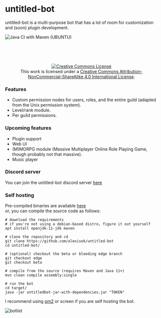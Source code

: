 # untitled-bot

untitled-bot is a multi-purpose bot that
has a lot of room for customization and
(soon) plugin development.

![Java CI with Maven (UBUNTU)](https://github.com/AlexIsOK/untitled-bot/workflows/Java%20CI%20with%20Maven%20(UBUNTU)/badge.svg)

<br><br><br>
<div style="text-align: center;"><a rel="license" href="http://creativecommons.org/licenses/by-nc-sa/4.0/"><img alt="Creative Commons License" style="border-width:0" src="https://i.creativecommons.org/l/by-nc-sa/4.0/88x31.png" /></a><br />This work is licensed under a <a rel="license" href="http://creativecommons.org/licenses/by-nc-sa/4.0/">Creative Commons Attribution-NonCommercial-ShareAlike 4.0 International License</a>.</div>

### Features
* Custom permission nodes for users, roles, and the entire guild (adapted from the Unix permission system).
* Level/rank module.
* Per guild permissions.

### Upcoming features
* Plugin support
* Web UI
* (M)MORPG module (Massive Multiplayer Online Role Playing Game, though probably not that massive).
* Music player

### Discord server
You can join the untitled-bot discord server [here](https://alexisok.dev/ub/discord)

### Self hosting
Pre-compiled binaries are available [here](https://github.com/AlexIsOK/untitled-bot/releases/latest) \
or, you can compile the source code as follows:
```console
# download the requirements
# if you're not using a debian-based distro, figure it out yourself
apt install openjdk-11-jdk maven

# clone the repository and cd
git clone https://github.com/alexisok/untitled-bot
cd untitled-bot/

# (optional) checkout the beta or bleeding edge branch
git checkout edge
git checkout beta

# compile from the source (requires Maven and Java 11+)
mvn clean compile assembly:single

# run the bot
cd target/
java -jar untitledbot-jar-with-dependencies.jar "TOKEN"
```

I recommend using [pm2](https://github.com/Unitech/pm2) or screen
if you are self hosting the bot.

<img src="https://alexisok.dev/untitled-bot/botslist.png" alt="botlist">
